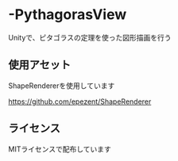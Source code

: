 # -PythagorasView
Unityで、ピタゴラスの定理を使った図形描画を行う

## 使用アセット

ShapeRendererを使用しています

https://github.com/epezent/ShapeRenderer

## ライセンス

MITライセンスで配布しています
